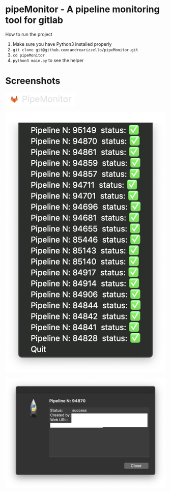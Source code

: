# pipeMonitor - A pipeline monitoring tool for gitlab

How to run the project

 1. Make sure you have Python3 installed properly
 2. `git clone git@github.com:andrearizzello/pipeMonitor.git`
 3. `cd pipeMonitor`
 4. `python3 main.py` to see the helper

# Screenshots

![Status bar](screenshot/statusBar.png)

![List of pipelines](screenshot/pipelineList.png)

![Pipeline info](screenshot/pipelineInfo.png)